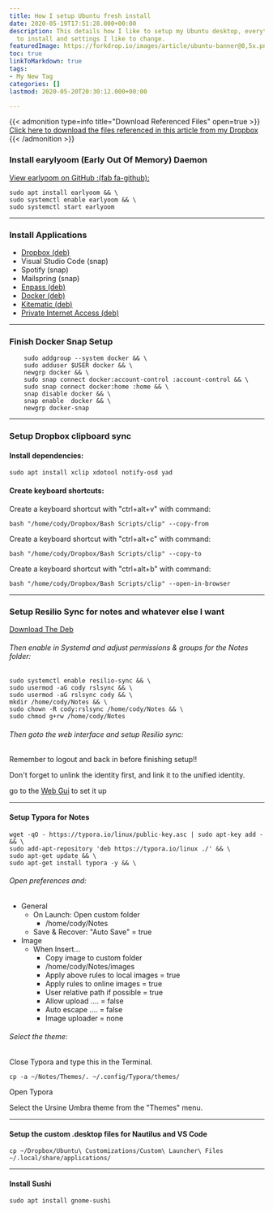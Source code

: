 ```yaml
---
title: How I setup Ubuntu fresh install
date: 2020-05-19T17:51:28.000+00:00
description: This details how I like to setup my Ubuntu desktop, everything I like
  to install and settings I like to change.
featuredImage: https://forkdrop.io/images/article/ubuntu-banner@0,5x.png
toc: true
linkToMarkdown: true
tags:
- My New Tag
categories: []
lastmod: 2020-05-20T20:30:12.000+00:00

---
```

<!--more-->

{{< admonition type=info title="Download Referenced Files" open=true >}} [Click here to download the files referenced in this article from my Dropbox ](https://www.dropbox.com/sh/11olmidp2oyvjz4/AACtmBchqIfxx9MhAjlErJawa?dl=0){{< /admonition >}}

### Install earylyoom (Early Out Of Memory) Daemon

[View earlyoom on GitHub :(fab fa-github):](https://github.com/rfjakob/earlyoom)

 

```shell
sudo apt install earlyoom && \
sudo systemctl enable earlyoom && \
sudo systemctl start earlyoom
```

***

### Install Applications

* [Dropbox (deb)](https://www.dropbox.com/install-linux)
* Visual Studio Code (snap)
* Spotify (snap)
* Mailspring (snap)
* [Enpass (deb)](https://www.enpass.io/support/kb/general/how-to-install-enpass-on-linux/)
* [Docker (deb)](https://docs.docker.com/engine/install/)
* [Kitematic (deb)](https://github.com/docker/kitematic/releases)
* [Private Internet Access (deb)](https://www.privateinternetaccess.com/pages/download)

***

### Finish Docker Snap Setup
```shell
    sudo addgroup --system docker && \
    sudo adduser $USER docker && \
    newgrp docker && \
    sudo snap connect docker:account-control :account-control && \
    sudo snap connect docker:home :home && \
    snap disable docker && \
    snap enable  docker && \
    newgrp docker-snap
```
***

### Setup Dropbox clipboard sync

#### Install dependencies:

```shell
sudo apt install xclip xdotool notify-osd yad
```

#### Create keyboard shortcuts:

Create a keyboard shortcut with "ctrl+alt+v" with command:

```shell
bash "/home/cody/Dropbox/Bash Scripts/clip" --copy-from
```

Create a keyboard shortcut with "ctrl+alt+c" with command:

```shell
bash "/home/cody/Dropbox/Bash Scripts/clip" --copy-to
```

Create a keyboard shortcut with "ctrl+alt+b" with command:

```shell
bash "/home/cody/Dropbox/Bash Scripts/clip" --open-in-browser
```

***

### Setup Resilio Sync for notes and whatever else I want

[Download The Deb](https://help.resilio.com/hc/en-us/articles/206178924)

###### Then enable in Systemd and adjust permissions & groups for the Notes folder:

```shell
sudo systemctl enable resilio-sync && \
sudo usermod -aG cody rslsync && \
sudo usermod -aG rslsync cody && \
mkdir /home/cody/Notes && \
sudo chown -R cody:rslsync /home/cody/Notes && \
sudo chmod g+rw /home/cody/Notes
```

###### Then goto the web interface and setup Resilio sync:

Remember to logout and back in before finishing setup!!

Don't forget to unlink the identity first, and link it to the unified identity.

go to the [Web Gui](http://localhost:8888/gui/) to set it up

***

#### Setup Typora for Notes

```shell
wget -qO - https://typora.io/linux/public-key.asc | sudo apt-key add - && \
sudo add-apt-repository 'deb https://typora.io/linux ./' && \
sudo apt-get update && \
sudo apt-get install typora -y && \
```

###### Open preferences and:

* General
  * On Launch: Open custom folder
    * /home/cody/Notes
  * Save & Recover: "Auto Save" = true
* Image
  * When Insert...
    * Copy image to custom folder
    * /home/cody/Notes/images
    * Apply above rules to local images = true
    * Apply rules to online images = true
    * User relative path if possible = true
    * Allow upload .... = false
    * Auto escape .... = false
    * Image uploader = none

###### Select the theme:

Close Typora and type this in the Terminal.
```shell
cp -a ~/Notes/Themes/. ~/.config/Typora/themes/
```
Open Typora

Select the Ursine Umbra theme from the "Themes" menu.

***

#### Setup the custom .desktop files for Nautilus and VS Code

```shell
cp ~/Dropbox/Ubuntu\ Customizations/Custom\ Launcher\ Files ~/.local/share/applications/ 
```

***

#### Install Sushi

```shell
sudo apt install gnome-sushi
```